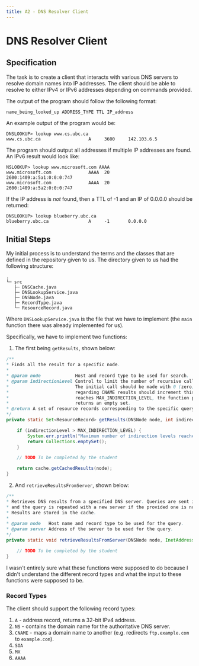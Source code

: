 ```yaml
---
title: A2 - DNS Resolver Client
---
```


# DNS Resolver Client

## Specification

The task is to create a client that interacts with various DNS servers to resolve domain names into IP addresses. The client should be able to resolve to either IPv4 or IPv6 addresses depending on commands provided.

The output of the program should follow the following format:

```
name_being_looked_up ADDRESS_TYPE TTL IP_address
```

An example output of the program would be:

```
DNSLOOKUP> lookup www.cs.ubc.ca
www.cs.ubc.ca                  A     3600     142.103.6.5
```

The program should output all addresses if multiple IP addresses are found. An IPv6 result would look like:

```
NSLOOKUP> lookup www.microsoft.com AAAA
www.microsoft.com              AAAA  20       2600:1409:a:5a1:0:0:0:747
www.microsoft.com              AAAA  20       2600:1409:a:5a2:0:0:0:747
```

If the IP address is *not* found, then a TTL of -1 and an IP of 0.0.0.0 should be returned:

```
DNSLOOKUP> lookup blueberry.ubc.ca
blueberry.ubc.ca               A     -1       0.0.0.0
```

## Initial Steps

My initial process is to understand the terms and the classes that are defined in the repository given to us. The directory given to us had the following structure:

```{4}
.
└─ src
   ├─ DNSCache.java
   ├─ DNSLookupService.java
   ├─ DNSNode.java
   ├─ RecordType.java
   └─ ResourceRecord.java
```

Where `DNSLookupService.java` is the file that we have to implement (the `main` function there was already implemented for us).

Specifically, we have to implement two functions:

1. The first being `getResults`, shown below:

```java
/**
* Finds all the result for a specific node.
*
* @param node             Host and record type to be used for search.
* @param indirectionLevel Control to limit the number of recursive calls due to CNAME redirection.
*                         The initial call should be made with 0 (zero), while recursive calls for
*                         regarding CNAME results should increment this value by 1. Once this value
*                         reaches MAX_INDIRECTION_LEVEL, the function prints an error message and
*                         returns an empty set.
* @return A set of resource records corresponding to the specific query requested.
*/
private static Set<ResourceRecord> getResults(DNSNode node, int indirectionLevel) {

    if (indirectionLevel > MAX_INDIRECTION_LEVEL) {
        System.err.println("Maximum number of indirection levels reached.");
        return Collections.emptySet();
    }

    // TODO To be completed by the student

    return cache.getCachedResults(node);
}
```

2. And `retrieveResultsFromServer`, shown below:

```java
/**
* Retrieves DNS results from a specified DNS server. Queries are sent in iterative mode,
* and the query is repeated with a new server if the provided one is non-authoritative.
* Results are stored in the cache.
*
* @param node   Host name and record type to be used for the query.
* @param server Address of the server to be used for the query.
*/
private static void retrieveResultsFromServer(DNSNode node, InetAddress server) {

    // TODO To be completed by the student
}
```

I wasn't entirely sure what these functions were supposed to do because I didn't understand the different record types and what the input to these functions were supposed to be.

### Record Types

The client should support the following record types:

1. `A` - address record, returns a 32-bit IPv4 address.
2. `NS` - contains the domain name for the authoritative DNS server.
3. `CNAME` - maps a domain name to another (e.g. redirects `ftp.example.com` to `example.com`). 
4. `SOA`
5. `MX`
6. `AAAA`